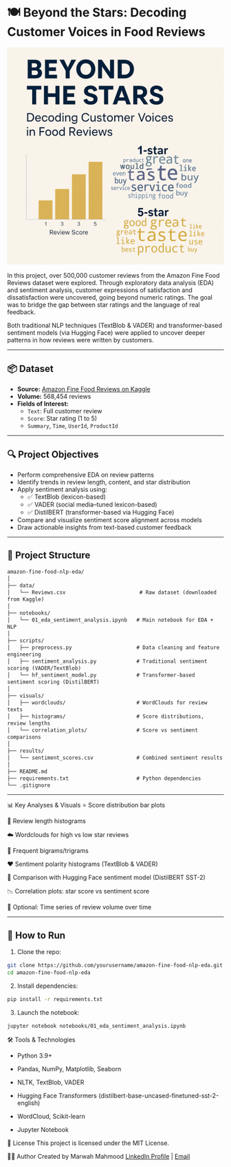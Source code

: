 # 🍽️ Beyond the Stars: Decoding Customer Voices in Food Reviews
![Optimizing Heart Valve Replacements](visuals/beyond_the_stars.png)


In this project, over 500,000 customer reviews from the Amazon Fine Food Reviews dataset were explored. Through exploratory data analysis (EDA) and sentiment analysis, customer expressions of satisfaction and dissatisfaction were uncovered, going beyond numeric ratings. The goal was to bridge the gap between star ratings and the language of real feedback.

Both traditional NLP techniques (TextBlob & VADER) and transformer-based sentiment models (via Hugging Face) were applied to uncover deeper patterns in how reviews were written by customers.

---

## 📦 Dataset

- **Source:** [Amazon Fine Food Reviews on Kaggle](https://www.kaggle.com/datasets/snap/amazon-fine-food-reviews)
- **Volume:** 568,454 reviews
- **Fields of Interest:**
  - `Text`: Full customer review
  - `Score`: Star rating (1 to 5)
  - `Summary`, `Time`, `UserId`, `ProductId`

---

## 🔍 Project Objectives

- Perform comprehensive EDA on review patterns
- Identify trends in review length, content, and star distribution
- Apply sentiment analysis using:
  - ✅ TextBlob (lexicon-based)
  - ✅ VADER (social media–tuned lexicon-based)
  - ✅ DistilBERT (transformer-based via Hugging Face)
- Compare and visualize sentiment score alignment across models
- Draw actionable insights from text-based customer feedback

---

## 📁 Project Structure

```plaintext
amazon-fine-food-nlp-eda/
│
├── data/
│   └── Reviews.csv                        # Raw dataset (downloaded from Kaggle)
│
├── notebooks/
│   └── 01_eda_sentiment_analysis.ipynb   # Main notebook for EDA + NLP
│
├── scripts/
│   ├── preprocess.py                     # Data cleaning and feature engineering
│   ├── sentiment_analysis.py             # Traditional sentiment scoring (VADER/TextBlob)
│   └── hf_sentiment_model.py             # Transformer-based sentiment scoring (DistilBERT)
│
├── visuals/
│   ├── wordclouds/                       # WordClouds for review texts
│   ├── histograms/                       # Score distributions, review lengths
│   └── correlation_plots/                # Score vs sentiment comparisons
│
├── results/
│   └── sentiment_scores.csv              # Combined sentiment results
│
├── README.md
├── requirements.txt                      # Python dependencies
└── .gitignore
```
---

📊 Key Analyses & Visuals
⭐ Score distribution bar plots

📏 Review length histograms

☁️ Wordclouds for high vs low star reviews

🧠 Frequent bigrams/trigrams

❤️ Sentiment polarity histograms (TextBlob & VADER)

🤖 Comparison with Hugging Face sentiment model (DistilBERT SST-2)

📉 Correlation plots: star score vs sentiment score

📅 Optional: Time series of review volume over time

---

## 🧪 How to Run

1. Clone the repo:
```bash
git clone https://github.com/yourusername/amazon-fine-food-nlp-eda.git
cd amazon-fine-food-nlp-eda
```

2. Install dependencies:

```bash
pip install -r requirements.txt
```
3. Launch the notebook:
```bash
jupyter notebook notebooks/01_eda_sentiment_analysis.ipynb
```

🛠️ Tools & Technologies

- Python 3.9+

- Pandas, NumPy, Matplotlib, Seaborn

- NLTK, TextBlob, VADER

- Hugging Face Transformers (distilbert-base-uncased-finetuned-sst-2-english)

- WordCloud, Scikit-learn

- Jupyter Notebook

🔑 License
This project is licensed under the MIT License.

🙋‍♀️ Author
Created by Marwah Mahmood
[LinkedIn Profile](http://www.linkedin.com/in/MarwahFaraj) | [Email](mailto:marwah.faraj777@gmail.com)
